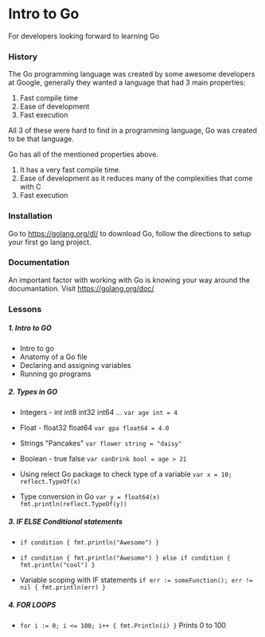 # Intro to Go

For developers looking forward to learning Go

### History

The Go programming language was created by some awesome developers at Google, generally they wanted a language that had 3 main properties:

1. Fast compile time
2. Ease of development
3. Fast execution

All 3 of these were hard to find in a programming language, Go was created to be that language.

Go has all of the mentioned properties above.
1. It has a very fast compile time.
2. Ease of development as it reduces many of the complexities that come with C
3. Fast execution

### Installation
Go to https://golang.org/dl/ to download Go, follow the directions to setup your first go lang project.

### Documentation
An important factor with working with Go is knowing your way around the documantation.
Visit https://golang.org/doc/

### Lessons

##### 1. Intro to GO
- Intro to go
- Anatomy of a Go file
- Declaring and assigning variables
- Running go programs

##### 2. Types in GO
- Integers - int int8 int32 int64 ...
 `var age int = 4`

- Float - float32 float64
`var gpa float64 = 4.0`

- Strings "Pancakes"
`var flower string = "daisy"`

- Boolean - true false
`var canDrink bool = age > 21`

- Using relect Go package to check type of a variable
`
var x = 10;
reflect.TypeOf(x)
`
- Type conversion in Go
`
var y = float64(x)
fmt.println(reflect.TypeOf(y))
`

##### 3. IF ELSE Conditional statements
- `
if condition {
    fmt.println("Awesome")
}
`
- `if condition {
    fmt.println("Awesome")
} else if condition { 
    fmt.println("cool")
}`

- Variable scoping with IF statements
`
if err := someFunction(); err != nil {
    fmt.println(err)
}
`

##### 4. FOR LOOPS
- `
for i := 0; i <= 100; i++ {
    fmt.Println(i)
}
` Prints 0 to 100

